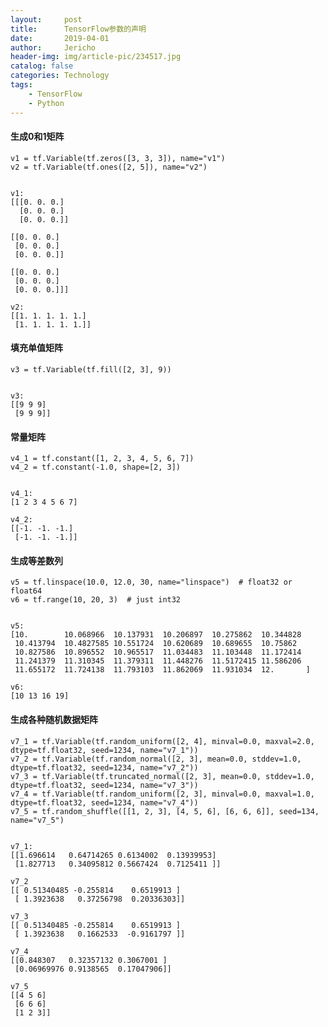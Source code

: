 ```yaml
---
layout:     post
title:      TensorFlow参数的声明
date:       2019-04-01
author:     Jericho
header-img: img/article-pic/234517.jpg
catalog: false
categories: Technology
tags:
    - TensorFlow
    - Python
---
```

#### 生成0和1矩阵
    v1 = tf.Variable(tf.zeros([3, 3, 3]), name="v1")
    v2 = tf.Variable(tf.ones([2, 5]), name="v2")


    v1:
    [[[0. 0. 0.]
      [0. 0. 0.]
      [0. 0. 0.]]

    [[0. 0. 0.]
     [0. 0. 0.]
     [0. 0. 0.]]

    [[0. 0. 0.]
     [0. 0. 0.]
     [0. 0. 0.]]]

    v2:
    [[1. 1. 1. 1. 1.]
	 [1. 1. 1. 1. 1.]]

#### 填充单值矩阵
	v3 = tf.Variable(tf.fill([2, 3], 9))


	v3:
	[[9 9 9]
	 [9 9 9]]

#### 常量矩阵
	v4_1 = tf.constant([1, 2, 3, 4, 5, 6, 7])
	v4_2 = tf.constant(-1.0, shape=[2, 3])


    v4_1:
    [1 2 3 4 5 6 7]

    v4_2:
    [[-1. -1. -1.]
     [-1. -1. -1.]]

#### 生成等差数列
    v5 = tf.linspace(10.0, 12.0, 30, name="linspace")  # float32 or float64
    v6 = tf.range(10, 20, 3)  # just int32


    v5:
    [10.        10.068966  10.137931  10.206897  10.275862  10.344828
	 10.413794  10.4827585 10.551724  10.620689  10.689655  10.75862
	 10.827586  10.896552  10.965517  11.034483  11.103448  11.172414
	 11.241379  11.310345  11.379311  11.448276  11.5172415 11.586206
	 11.655172  11.724138  11.793103  11.862069  11.931034  12.       ]

	v6:
	[10 13 16 19]

#### 生成各种随机数据矩阵
	v7_1 = tf.Variable(tf.random_uniform([2, 4], minval=0.0, maxval=2.0, dtype=tf.float32, seed=1234, name="v7_1"))
	v7_2 = tf.Variable(tf.random_normal([2, 3], mean=0.0, stddev=1.0, dtype=tf.float32, seed=1234, name="v7_2"))
	v7_3 = tf.Variable(tf.truncated_normal([2, 3], mean=0.0, stddev=1.0, dtype=tf.float32, seed=1234, name="v7_3"))
	v7_4 = tf.Variable(tf.random_uniform([2, 3], minval=0.0, maxval=1.0, dtype=tf.float32, seed=1234, name="v7_4"))
	v7_5 = tf.random_shuffle([[1, 2, 3], [4, 5, 6], [6, 6, 6]], seed=134, name="v7_5")


	v7_1:
	[[1.696614   0.64714265 0.6134002  0.13939953]
     [1.827713   0.34095812 0.5667424  0.7125411 ]]

    v7_2
    [[ 0.51340485 -0.255814    0.6519913 ]
     [ 1.3923638   0.37256798  0.20336303]]

    v7_3
    [[ 0.51340485 -0.255814    0.6519913 ]
     [ 1.3923638   0.1662533  -0.9161797 ]]

    v7_4
    [[0.848307   0.32357132 0.3067001 ]
     [0.06969976 0.9138565  0.17047906]]

    v7_5
    [[4 5 6]
     [6 6 6]
     [1 2 3]]